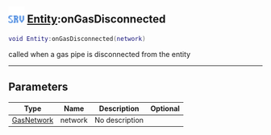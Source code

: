 ## <img src="../../.gitbook/assets/server.png" width="32" height="32" /> [Entity](../entity/README.md):onGasDisconnected

```lua
void Entity:onGasDisconnected(network)
```

called when a gas pipe is disconnected from the entity<br>

-----------------
## Parameters

| Type   | Name | Description | Optional |
| ------ | ---- | ----------- | -------: |
| [GasNetwork](../gasnetwork/README.md) | network | No description |  |
